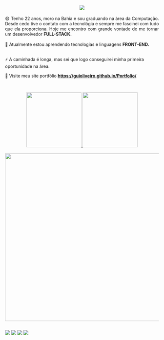  <h1 align="center">
    <img src="https://readme-typing-svg.herokuapp.com/?font=Righteous&size=35&center=true&vCenter=true&width=500&height=70&duration=3000&lines=Olá!+👋;+Sou+Guilherme+Oliveira!;" />
</h1>


<div align="justify"> 😄 Tenho 22 anos, moro na Bahia e sou graduando na área da Computação. Desde cedo tive o contato com a tecnológia e sempre me fascinei com tudo que ela proporciona. Hoje me encontro com grande vontade de me tornar um desenvolvedor <strong>FULL-STACK.</strong></div> <br>       
   🌱 Atualmente estou aprendendo tecnologias e linguagens <strong>FRONT-END.</strong><br> <br>
      
   ⚡ A caminhada é longa, mas sei que logo conseguirei minha primeira oportunidade na área.

   📄 Visite meu site portfólio  <strong>https://guioliveirx.github.io/Portfolio/</strong>


##

<div align="center">
  <br>
  <a href="https://github.com/guioliveirx" target="_blank"/>
  <img height="180em" src="https://github-readme-stats.vercel.app/api?username=guioliveirx&show_icons=true&theme=radical"/>
  <img height="180em" src="https://github-readme-stats.vercel.app/api/top-langs/?username=guioliveirx&layout=compact&lang_counts=16&theme=radical"/>
</div>


<div align="center" >
  <br>
  <img width="550px" src="https://skillicons.dev/icons?i=html,css,javascript,c,java,nodejs,express,mongodb,figma,github,git,mysql" />
</div>
    
  ##

<div> 
  <a href="https://www.linkedin.com/in/guioliveira2002/" target="_blank"><img src="https://img.shields.io/badge/-LinkedIn-%230077B5?style=for-the-badge&logo=linkedin&logoColor=white" target="_blank"></a> 
  <a href="https://instagram.com/guioliveirxa" target="_blank"><img src="https://img.shields.io/badge/-Instagram-%23E4405F?style=for-the-badge&logo=instagram&logoColor=white" target="_blank"></a>
  <a href="https://discord.gg/RAmk9A4e" target="_blank"><img src="https://img.shields.io/badge/Discord-7289DA?style=for-the-badge&logo=discord&logoColor=white" target="_blank"></a> 
  <a href = "mailto:guilherme.o.batista8@gmail.com"><img src="https://img.shields.io/badge/-Gmail-%23333?style=for-the-badge&logo=gmail&logoColor=white" target="_blank"></a>
</div>

